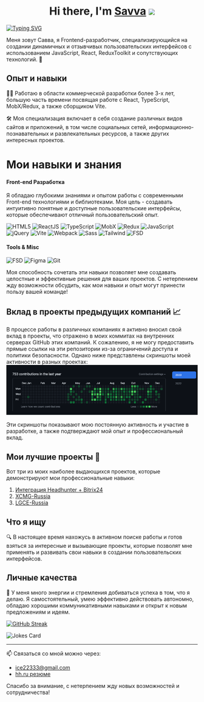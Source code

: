 <h1 align="center">Hi there, I'm <a href="https://t.me/brandonWF1" target="_blank">Savva</a> 
<img src="https://github.com/blackcater/blackcater/raw/main/images/Hi.gif" width="32"/></h1>

[![Typing SVG](https://readme-typing-svg.demolab.com?font=Fira+Code&pause=1000&random=false&width=435&lines=Front-end+developer)](https://git.io/typing-svg)

Меня зовут Савва, я Frontend-разработчик, специализирующийся на создании динамичных и отзывчивых пользовательских интерфейсов с использованием JavaScript, React, ReduxToolkit и сопутствующих технологий. 🚀

## Опыт и навыки
👨‍💻 Работаю в области коммерческой разработки более 3-х лет, большую часть времени посвящая работе с React, TypeScript, MobX/Redux, а также сборщиком Vite.

🛠️ Моя специализация включает в себя создание различных видов сайтов и приложений, в том числе социальных сетей, информационно-познавательных и развлекательных ресурсов, а также других интересных проектов.

# Мои навыки и знания

#### Front-end Разработка
Я обладаю глубокими знаниями и опытом работы с современными Front-end технологиями и библиотеками. Моя цель - создавать интуитивно понятные и доступные пользовательские интерфейсы, которые обеспечивают отличный пользовательский опыт.

![HTML5](https://img.shields.io/badge/HTML5-E34F26?style=for-the-badge&logo=html5&logoColor=white)
![ReactJS](https://img.shields.io/badge/ReactJS-61DAFB?style=for-the-badge&logo=react&logoColor=white)
![TypeScript](https://img.shields.io/badge/TypeScript-007ACC?style=for-the-badge&logo=typescript&logoColor=white)
![MobX](https://img.shields.io/badge/MobX-FF9955?style=for-the-badge&logo=mobx&logoColor=white)
![Redux](https://img.shields.io/badge/Redux-764ABC?style=for-the-badge&logo=redux&logoColor=white)
![JavaScript](https://img.shields.io/badge/JavaScript-F7DF1E?style=for-the-badge&logo=javascript&logoColor=black)
![jQuery](https://img.shields.io/badge/jQuery-0769AD?style=for-the-badge&logo=jquery&logoColor=white)
![Vite](https://img.shields.io/badge/Vite-B73BFE?style=for-the-badge&logo=vite&logoColor=FFD62E)
![Webpack](https://img.shields.io/badge/Webpack-8DD6F9?style=for-the-badge&logo=webpack&logoColor=black)
![Sass](https://img.shields.io/badge/Sass-CC6699?style=for-the-badge&logo=sass&logoColor=white)
![Tailwind](https://img.shields.io/badge/Tailwind-38B2AC?style=for-the-badge&logo=tailwind-css&logoColor=white)
![FSD](https://img.shields.io/badge/FSD-007ACC?style=for-the-badge&logo=figma&logoColor=white)

#### Tools & Misc
![FSD](https://img.shields.io/badge/FSD-007ACC?style=for-the-badge&logo=adobe&logoColor=white)
![Figma](https://img.shields.io/badge/Figma-F24E1E?style=for-the-badge&logo=figma&logoColor=white)
![Git](https://img.shields.io/badge/Git-F05032?style=for-the-badge&logo=git&logoColor=white)

Моя способность сочетать эти навыки позволяет мне создавать целостные и эффективные решения для ваших проектов. С нетерпением жду возможности обсудить, как мои навыки и опыт могут принести пользу вашей команде!


## Вклад в проекты предыдущих компаний 📈

В процессе работы в различных компаниях я активно вносил свой вклад в проекты, что отражено в моих коммитах на внутренних серверах GitHub этих компаний. К сожалению, я не могу предоставить прямые ссылки на эти репозитории из-за ограничений доступа и политики безопасности. Однако ниже представлены скриншоты моей активности в разных проектах:
![Скриншот коммитов из 21ВЕК](https://github.com/BrandonWF1/BrandonWF1/blob/main/contributions.png)

Эти скриншоты показывают мою постоянную активность и участие в разработке, а также подтверждают мой опыт и профессиональный вклад.

## Мои лучшие проекты 🚀

Вот три из моих наиболее выдающихся проектов, которые демонстрируют мои профессиональные навыки:

1. [Интеграция Headhunter + Bitrix24](url)
2. [XCMG-Russia](url)
3. [LGCE-Russia](https://lgce-russia.ru)

## Что я ищу
🔍 В настоящее время нахожусь в активном поиске работы и готов взяться за интересные и вызывающие проекты, которые позволят мне применять и развивать свои навыки в создании пользовательских интерфейсов.

## Личные качества
💪 У меня много энергии и стремления добиваться успеха в том, что я делаю. Я самостоятельный, умею эффективно действовать автономно, обладаю хорошими коммуникативными навыками и открыт к новым предложениям и идеям.

[![GitHub Streak](https://github-readme-streak-stats.herokuapp.com/?user=BrandonWF1)](https://git.io/streak-stats)

![Jokes Card](https://readme-jokes.vercel.app/api)

---

📫 Связаться со мной можно через:
- ice22333@gmail.com
- [hh.ru резюме](none)

Спасибо за внимание, с нетерпением жду новых возможностей и сотрудничества!
